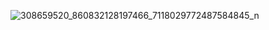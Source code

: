 ![308659520_860832128197466_7118029772487584845_n](https://user-images.githubusercontent.com/84888450/192447924-a27f8614-22c3-4615-9ffa-7c402b2a065c.png)
